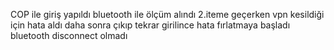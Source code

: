 COP ile giriş yapıldı
bluetooth ile ölçüm alındı
2.iteme geçerken vpn kesildiği için hata aldı
daha sonra çıkıp tekrar girilince hata fırlatmaya başladı
bluetooth disconnect olmadı